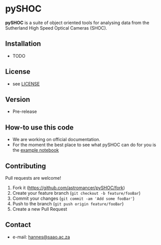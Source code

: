 
pySHOC
======

**pySHOC** is a suite of object oriented tools for analysing data from the
Sutherland High Speed Optical Cameras (SHOC).  

## Installation
* TODO

<!-- ### Third party libraries
* see [LIBRARIES](https://github.com/username/sw-name/blob/master/LIBRARIES.md) files -->

## License 
* see [LICENSE](https://github.com/astromancer/pySHOC/blob/master/LICENSE.txt)

## Version 
* Pre-release

## How-to use this code
* We are working on official documentation. 
* For the moment the best place to see what pySHOC can do for you is the 
[example notebook](https://nbviewer.jupyter.org/github/astromancer/pySHOC/blob/master/pySHOC/example/pySHOC.demo.ipynb)

## Contributing
 Pull requests are welcome!
1. Fork it (<https://github.com/astromancer/pySHOC/fork>)
2. Create your feature branch (`git checkout -b feature/fooBar`)
3. Commit your changes (`git commit -am 'Add some fooBar'`)
4. Push to the branch (`git push origin feature/fooBar`)
5. Create a new Pull Request


## Contact
* e-mail: hannes@saao.ac.za

